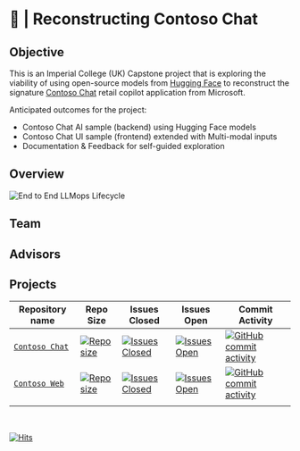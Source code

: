 # 🤗 | Reconstructing Contoso Chat 

## Objective

This is an Imperial College (UK) Capstone project that is exploring the viability of using open-source models from [Hugging Face](https://huggingface.co) to reconstruct the signature [Contoso Chat](https://github.com/Azure-Samples/contoso-chat) retail copilot application from Microsoft. 

Anticipated outcomes for the project:
 - Contoso Chat AI sample (backend) using Hugging Face models
 - Contoso Chat UI sample (frontend) extended with Multi-modal inputs
 - Documentation & Feedback for self-guided exploration

## Overview

![End to End LLMops Lifecycle](https://azure.github.io/Cloud-Native/assets/images/llm-app-lifecycle-6509347ca42b47d5c7ae425b890e5efe.png)

## Team

## Advisors

## Projects

| Repository name | Repo Size | Issues Closed | Issues Open | Commit Activity |
| --- | --- | --- |--- |--- |
| [`Contoso Chat`](https://github.com/Microsoft-Contoso-Group-Project/contoso-chat-backend) | [![Repo size](https://img.shields.io/github/repo-size/Microsoft-Contoso-Group-Project/contoso-chat-backend.svg?style=for-the-badge)](https://github.com/Microsoft-Contoso-Group-Project/contoso-chat-backend) | [![Issues Closed](https://img.shields.io/github/issues-closed/Microsoft-Contoso-Group-Project/contoso-chat-backend.svg?style=for-the-badge)](https://github.com/Microsoft-Contoso-Group-Project/contoso-chat-backend/forks) | [![Issues Open](https://img.shields.io/github/issues/Microsoft-Contoso-Group-Project/contoso-chat-backend.svg?style=for-the-badge)](https://github.com/Microsoft-Contoso-Group-Project/contoso-chat-backend/issues)  | [![GitHub commit activity](https://img.shields.io/github/commit-activity/t/Microsoft-Contoso-Group-Project/contoso-chat-backend.svg?style=for-the-badge)](https://github.com/Microsoft-Contoso-Group-Project/contoso-chat-backend/commits/main/) |
| [`Contoso Web`](https://github.com/Microsoft-Contoso-Group-Project/contoso-web) | [![Repo size](https://img.shields.io/github/repo-size/Microsoft-Contoso-Group-Project/contoso-web.svg?style=for-the-badge)](https://github.com/Microsoft-Contoso-Group-Project/contoso-web) | [![Issues Closed](https://img.shields.io/github/issues-closed/Microsoft-Contoso-Group-Project/contoso-web.svg?style=for-the-badge)](https://github.com/Microsoft-Contoso-Group-Project/contoso-web/forks) | [![Issues Open](https://img.shields.io/github/issues/Microsoft-Contoso-Group-Project/contoso-web.svg?style=for-the-badge)](https://github.com/Microsoft-Contoso-Group-Project/contoso-web/issues)  | [![GitHub commit activity](https://img.shields.io/github/commit-activity/t/Microsoft-Contoso-Group-Project/contoso-web.svg?style=for-the-badge)](https://github.com/Microsoft-Contoso-Group-Project/contoso-web/commits/main/) |
| | | | | |
<br/>


[![Hits](https://hits.sh/github.com/Microsoft-Contoso-Group-Project.svg?color=97ca00)](https://hits.sh/github.com/Microsoft-Contoso-Group-Project/) 
